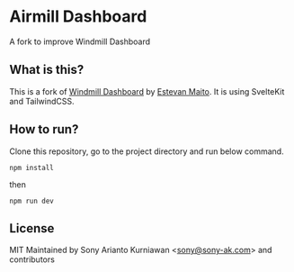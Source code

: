 # Airmill Dashboard
A fork to improve Windmill Dashboard

## What is this?
This is a fork of [Windmill Dashboard](https://github.com/estevanmaito/windmill-dashboard) by [Estevan Maito](https://github.com/estevanmaito). It is using SvelteKit and TailwindCSS.

## How to run?

Clone this repository, go to the project directory and run below command.

```
npm install
```

then

```
npm run dev
```

## License
MIT
Maintained by Sony Arianto Kurniawan <<sony@sony-ak.com>> and contributors
